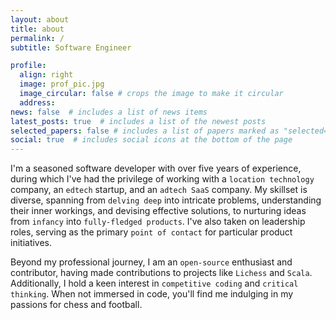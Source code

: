 ```yaml
---
layout: about
title: about
permalink: /
subtitle: Software Engineer

profile:
  align: right
  image: prof_pic.jpg
  image_circular: false # crops the image to make it circular
  address: 
news: false  # includes a list of news items
latest_posts: true  # includes a list of the newest posts
selected_papers: false # includes a list of papers marked as "selected={true}"
social: true  # includes social icons at the bottom of the page
---
```


I'm a seasoned software developer with over five years of experience, during which I've had the privilege of working with a `location technology` company, an `edtech` startup, and an `adtech SaaS` company. My skillset is diverse, spanning from `delving deep` into intricate problems, understanding their inner workings, and devising effective solutions, to nurturing ideas from `infancy` into `fully-fledged products`. I've also taken on leadership roles, serving as the primary `point of contact` for particular product initiatives.

Beyond my professional journey, I am an `open-source` enthusiast and contributor, having made contributions to projects like `Lichess` and `Scala`. Additionally, I hold a keen interest in `competitive coding` and `critical thinking`. When not immersed in code, you'll find me indulging in my passions for chess and football.

<br>
